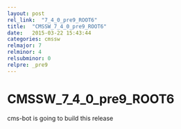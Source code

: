 ```yaml
---
layout: post
rel_link:  "7_4_0_pre9_ROOT6"
title:  "CMSSW_7_4_0_pre9_ROOT6"
date:   2015-03-22 15:43:44
categories: cmssw
relmajor: 7
relminor: 4
relsubminor: 0
relpre: _pre9
---
```


# CMSSW_7_4_0_pre9_ROOT6
cms-bot is going to build this release
